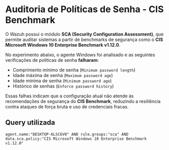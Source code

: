 # Auditoria de Políticas de Senha - CIS Benchmark

O Wazuh possui o módulo **SCA (Security Configuration Assessment)**, que permite auditar sistemas a partir de benchmarks de segurança como o **CIS Microsoft Windows 10 Enterprise Benchmark v1.12.0**.  

No experimento abaixo, o agente Windows foi analisado e as seguintes verificações de políticas de senha **falharam**:

- Comprimento mínimo de senha (`Minimum password length`)
- Idade máxima de senha (`Maximum password age`)
- Idade mínima de senha (`Minimum password age`)
- Histórico de senhas (`Enforce password history`)

Essas falhas indicam que a configuração atual não atende às recomendações de segurança do **CIS Benchmark**, reduzindo a resiliência contra ataques de força bruta e uso de credenciais fracas.

## Query utilizada
```dql
agent.name:"DESKTOP-6LSC6V0" AND rule.groups:"sca" AND data.sca.policy:"CIS Microsoft Windows 10 Enterprise Benchmark v1.12.0"
